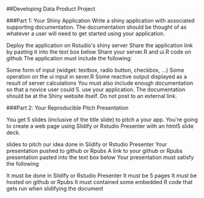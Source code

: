 ##Developing Data Product Project

###Part 1: Your Shiny Application
Write a shiny application with associated supporting documentation. The documentation should be thought of as whatever a user will need to get started using your application.

Deploy the application on Rstudio's shiny server
Share the application link by pasting it into the text box below
Share your server.R and ui.R code on github
The application must include the following:

Some form of input (widget: textbox, radio button, checkbox, ...)
Some operation on the ui input in sever.R
Some reactive output displayed as a result of server calculations
You must also include enough documentation so that a novice user could 5. use your application.
The documentation should be at the Shiny website itself. Do not post to an external link.

###Part 2: Your Reproducible Pitch Presentation

You get 5 slides (inclusive of the title slide) to pitch a your app. You're going to create a web page using Slidify or Rstudio Presenter with an html5 slide deck.

slides to pitch our idea done in Slidify or Rstudio Presenter
Your presentation pushed to github or Rpubs
A link to your github or Rpubs presentation pasted into the text box below
Your presentation must satisfy the following

It must be done in Slidify or Rstudio Presenter
It must be 5 pages
It must be hosted on github or Rpubs
It must contained some embedded R code that gets run when slidifying the document
